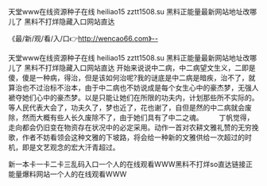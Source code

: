 天堂www在线资源种子在线
heiliao15 zztt1508.su
黑料正能量最新网站地址改哪儿了
黑料不打烊隐藏入口网站直达


《最/新/观/看/入/口👉http://wencao66.com》--

天堂www在线资源种子在线
heiliao15 zztt1508.su
黑料正能量最新网站地址改哪儿了
黑料不打烊隐藏入口网站直达
开始来说说中二病，中二病望文生义，二即是傻，傻是一种病，得治，但是该如何治呢?我的谜底是中二病是暗疾，治不了，就算治也不过治标不治本，由于中二病也不妨说成是每个女生心中的豪杰梦，无强人褫夺她们心中的豪杰梦。以是只能让她们在所限的功夫内，计划那些所不实际的。等人民代表大会了，功夫久了，梦也近了，花也谢了，自但是然的中二病就会废除，然而大概有些人长久废除不了，由于她们具有了中二之魂。
　　丁帆觉得，走向都会仍旧变在物资存在状况中的必定采用。动作一首对农耕文雅礼赞的无穷挽歌，作者不妨看领会这种文雅的下坡路，将会给一种新的文雅供给一次超过的时机，即是文艺观念的宏大汗青超过。





新一本卡一卡二卡三乱码入口一个人的在线观看WWW黑料不打烊so直达链接正能量爆料网站一个人的在线观看WWW
